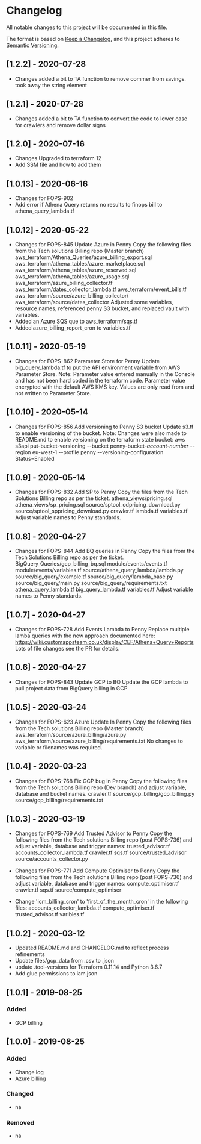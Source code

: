 # Changelog
All notable changes to this project will be documented in this file.

The format is based on [Keep a Changelog](https://keepachangelog.com/en/1.0.0/),
and this project adheres to [Semantic Versioning](https://semver.org/spec/v2.0.0.html).

## [1.2.2] - 2020-07-28
- Changes added a bit to TA function to remove commer from savings. took away the string element



## [1.2.1] - 2020-07-28
- Changes added a bit to TA function to convert the code to lower case for crawlers and remove dollar signs 

## [1.2.0] - 2020-07-16
- Changes Upgraded to terraform 12
- Add SSM file and how to add them


## [1.0.13] - 2020-06-16
- Changes for FOPS-902 
- Add error if Athena Query returns no results to finops bill to athena_query_lambda.tf


## [1.0.12] - 2020-05-22
- Changes for FOPS-845 Update Azure in Penny
  Copy the following files from the Tech solutions Billing repo (Master branch)
    aws_terraform/Athena_Queries/azure_billing_export.sql
    aws_terraform/athena_tables/azure_marketplace.sql
    aws_terraform/athena_tables/azure_reserved.sql
    aws_terraform/athena_tables/azure_usage.sql
    aws_terraform/azure_billing_collector.tf
    aws_terraform/dates_collector_lambda.tf
    aws_terraform/event_bills.tf
    aws_terraform/source/azure_billing_collector/
    aws_terraform/source/dates_collector
    Adjusted some variables, resource names, referenced penny S3 bucket, and replaced vault with variables.
- Added an Azure SQS que to aws_terraform/sqs.tf
- Added azure_billing_report_cron to variables.tf

## [1.0.11] - 2020-05-19
- Changes for FOPS-862 Parameter Store for Penny
  Update big_query_lambda.tf to put the API environment variable from AWS Parameter Store.
  Note: Parameter value entered manually in the Console and has not been hard coded in the terraform code.
        Parameter value encrypted with the default AWS KMS key.
        Values are only read from and not written to Parameter Store.

## [1.0.10] - 2020-05-14
- Changes for FOPS-856 Add versioning to Penny S3 bucket
  Update s3.tf to enable versioning of the bucket.
  Note: Changes were also made to README.md to enable versioning on the terraform state bucket:
  aws s3api put-bucket-versioning --bucket penny-bucket-*account-number* --region eu-west-1 --profile penny --versioning-configuration Status=Enabled 

## [1.0.9] - 2020-05-14
- Changes for FOPS-832 Add SP to Penny
  Copy the files from the Tech Solutions Billing repo as per the ticket.
     athena_views/pricing.sql
     athena_views/sp_pricing.sql
     source/sptool_odpricing_download.py
     source/sptool_sppricing_download.py
     crawler.tf
     lambda.tf
     variables.tf
  Adjust variable names to Penny standards.

## [1.0.8] - 2020-04-27
- Changes for FOPS-844 Add BQ queries in Penny
  Copy the files from the Tech Solutions Billing repo as per the ticket.
    BigQuery_Queries/gcp_billing_bq.sql
    module/events/events.tf
    module/events/variables.tf
    source/athena_query_lambda/lambda.py
    source/big_query/example.tf
    source/big_query/lambda_base.py
    source/big_query/main.py
    source/big_query/requirements.txt
    athena_query_lambda.tf
    big_query_lambda.tf
    variables.tf
  Adjust variable names to Penny standards.

## [1.0.7] - 2020-04-27
- Changes for FOPS-728 Add Events Lambda to Penny
  Replace multiple lamba queries with the new approach documented here:
  https://wiki.customappsteam.co.uk/display/CEF/Athena+Query+Reports
  Lots of file changes see the PR for details.

## [1.0.6] - 2020-04-27
- Changes for FOPS-843 Update GCP to BQ
  Update the GCP lambda to pull project data from BigQuery billing in GCP


## [1.0.5] - 2020-03-24
- Changes for FOPS-623 Azure Update In Penny
  Copy the following files from the Tech solutions Billing repo (Master branch)
    aws_terraform/source/azure_billing/azure.py
    aws_terraform/source/azure_billing/requirements.txt
    No changes to variable or filenames was required.

## [1.0.4] - 2020-03-23
- Changes for FOPS-768 Fix GCP bug in Penny
  Copy the following files from the Tech solutions Billing repo (Dev branch) and adjust variable, database and bucket names.
    crawler.tf
    source/gcp_billing/gcp_billing.py
    source/gcp_billing/requirements.txt

## [1.0.3] - 2020-03-19
- Changes for FOPS-769 Add Trusted Advisor to Penny
  Copy the following files from the Tech solutions Billing repo (post FOPS-736) and adjust variable, database and trigger names:
    trusted_advisor.tf
    accounts_collector_lambda.tf
    crawler.tf
    sqs.tf
    source/trusted_advisor
    source/accounts_collector.py

- Changes for FOPS-771 Add Compute Optimiser to Penny
  Copy the following files from the Tech solutions Billing repo (post FOPS-736) and adjust variable, database and trigger names:
    compute_optimiser.tf
    crawler.tf
    sqs.tf
    source/compute_optimiser

- Change 'icm_billing_cron' to 'first_of_the_month_cron' in the following files:
    accounts_collector_lambda.tf
    compute_optimiser.tf
    trusted_advisor.tf
    varibles.tf

## [1.0.2] - 2020-03-12
- Updated README.md and CHANGELOG.md to reflect process refinements
- Update files/gcp_data from .csv to .json
- update .tool-versions for Terraform 0.11.14 and Python 3.6.7
- Add glue permissions to iam.json

## [1.0.1] - 2019-08-25
### Added
- GCP billing

## [1.0.0] - 2019-08-25
### Added
- Change log
- Azure billing
### Changed
- na
### Removed
- na
